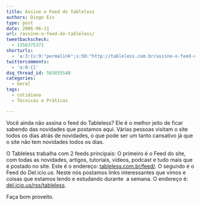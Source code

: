 ```yaml
---
title: Assine o Feed do Tableless
authors: Diego Eis
type: post
date: 2006-06-11
url: /assine-o-feed-do-tableless/
tweetbackscheck:
  - 1356375371
shorturls:
  - 'a:3:{s:9:"permalink";s:50:"http://tableless.com.br/assine-o-feed-do-tableless";s:7:"tinyurl";s:26:"http://tinyurl.com/3bur92r";s:4:"isgd";s:19:"http://is.gd/dS84gq";}'
twittercomments:
  - 'a:0:{}'
dsq_thread_id: 503035548
categories:
  - Geral
tags:
  - cotidiano
  - Técnicas e Práticas

---
```

Você ainda não assina o feed do Tableless? Ele é o melhor jeito de ficar sabendo das novidades que postamos aqui. Várias pessoas visitam o site todos os dias atrás de novidades, o que pode ser um tanto cansativo já que o site não tem novidades todos os dias.

O Tableless trabalha com 2 feeds principais: O primeiro é o Feed do site, com todas as novidades, artigos, tutoriais, videos, podcast e tudo mais que é postado no site. Este é o endereço: [tableless.com.br/feed/][1]. O segundo é o Feed do Del.icio.us. Neste nós postamos links interessantes que vimos e coisas que estamos lendo e estudando durante  a semana. O endereço é: [del.icio.us/rss/tableless][2].

Faça bom proveito.

 [1]: http://tableless.com.br/wp-admin/http;//tableless.com.br/feed/
 [2]: http://del.icio.us/rss/tableless